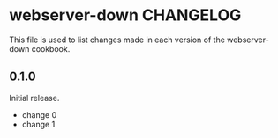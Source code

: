 # webserver-down CHANGELOG

This file is used to list changes made in each version of the webserver-down cookbook.

## 0.1.0

Initial release.

- change 0
- change 1
